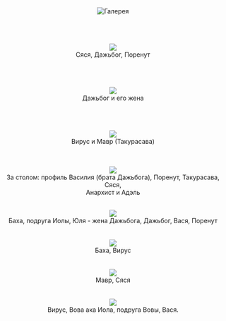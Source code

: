 &nbsp;

<p style='text-align: center'>
    <img src="/img/tit_gallery.jpg" alt='Галерея' />
</p>

<div align="center">
<br>
<br>
<br>
<a href="/gallery/eb_kz/0.jpg"><img border=0 src="/gallery/eb_kz/0_sm.jpg"></a>
<br>Сяся, Дажьбог, Поренут
<br>
<br>
<br>
<br>

<a href="/gallery/eb_kz/1.jpg"><img border=0 src="/gallery/eb_kz/1_sm.jpg"></a>
<br>Дажьбог и его жена
<br>
<br>
<br>
<br>


<a href="/gallery/eb_kz/2.jpg"><img border=0 src="/gallery/eb_kz/2_sm.jpg"></a>
<br>Вирус и Мавр (Такурасава)
<br>
<br>
<br>

<a href="/gallery/eb_kz/3.jpg"><img border=0 src="/gallery/eb_kz/3_sm.jpg"></a>
<br>За столом: профиль Василия (брата Дажьбога), Поренут, Такурасава, Сяся, 
<br>Анархист и Адэль
<br>
<br>

<a href="/gallery/eb_kz/4.jpg"><img border=0 src="/gallery/eb_kz/4_sm.jpg"></a>
<br>Баха, подруга Иолы, Юля - жена Дажьбога, Дажьбог, Вася, Поренут
<br>
<br>
<br>
<a href="/gallery/eb_kz/5.jpg"><img border=0 src="/gallery/eb_kz/5_sm.jpg"></a>
<br>Баха, Вирус
<br>
<br>
<br>
<a href="/gallery/eb_kz/6.jpg"><img border=0 src="/gallery/eb_kz/6_sm.jpg"></a>
<br>Мавр, Сяся
<br>
<br>
<br>
<a href="/gallery/eb_kz/8.jpg"><img border=0 src="/gallery/eb_kz/8_sm.jpg"></a>
<br>Вирус, Вова ака Иола, подруга Вовы, Вася.
<br>
<br>
<br>


</div>